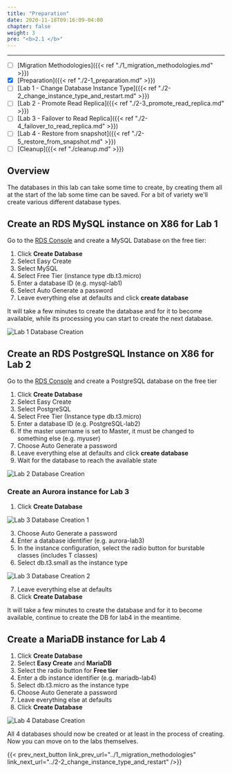 ```yaml
---
title: "Preparation"
date: 2020-11-18T09:16:09-04:00
chapter: false
weight: 3
pre: "<b>2.1 </b>"
---
```

---
- [ ] [Migration Methodologies]({{< ref "./1_migration_methodologies.md" >}})
- [x] [Preparation]({{< ref "./2-1_preparation.md" >}})
- [ ] [Lab 1 - Change Database Instance Type]({{< ref "./2-2_change_instance_type_and_restart.md" >}})
- [ ] [Lab 2 - Promote Read Replica]({{< ref "./2-3_promote_read_replica.md" >}})
- [ ] [Lab 3 - Failover to Read Replica]({{< ref "./2-4_failover_to_read_replica.md" >}})
- [ ] [Lab 4 - Restore from snapshot]({{< ref "./2-5_restore_from_snapshot.md" >}})
- [ ] [Cleanup]({{< ref "./cleanup.md" >}})

## Overview

The databases in this lab can take some time to create, by creating them all at the start of the lab some time can be saved. For a bit of variety we'll create various different database types.


## Create an RDS MySQL instance on X86 for Lab 1

Go to the [RDS Console](https://console.aws.amazon.com/rds/) and create a MySQL Database on the free tier:

1. Click **Create Database**
2. Select Easy Create
3. Select MySQL
4. Select Free Tier (instance type db.t3.micro)
5. Enter a database ID (e.g. mysql-lab1)
6. Select Auto Generate a password
7. Leave everything else at defaults and click **create database**

It will take a few minutes to create the database and for it to become available, while its processing you can start to create the next database.

![Lab 1 Database Creation](/Sustainability/100_migrate_rds_to_graviton/lab-1/lab-1_create_database.png)

## Create an RDS PostgreSQL Instance on X86 for Lab 2

Go to the [RDS Console](https://console.aws.amazon.com/rds/) and create a PostgreSQL database on the free tier

1. Click **Create Database**
2. Select Easy Create
3. Select PostgreSQL
4. Select Free Tier (Instance type db.t3.micro)
5. Enter a database ID (e.g. PostgreSQL-lab2)
6. If the master username is set to Master, it must be changed to something else (e.g. myuser)
7. Choose Auto Generate a password
8. Leave everything else at defaults and click **create database**
9. Wait for the database to reach the available state

![Lab 2 Database Creation](/Sustainability/100_migrate_rds_to_graviton/lab-2/lab-2_create_database.png)

### Create an Aurora instance for Lab 3


1. Click **Create Database**

![Lab 3 Database Creation 1](/Sustainability/100_migrate_rds_to_graviton/lab-3/lab-3_aurora_create_1.png)

3. Choose Auto Generate a password
4. Enter a database identifier (e.g. aurora-lab3)
5. In the instance configuration, select the radio button for burstable classes (includes T classes)
6. Select db.t3.small as the instance type 

![Lab 3 Database Creation 2](/Sustainability/100_migrate_rds_to_graviton/lab-3/lab-3_aurora_create_2.png)

7. Leave everything else at defaults
8. Click **Create Database**

It will take a few minutes to create the database and for it to become available, continue to create the DB for lab4 in the meantime.

## Create a MariaDB instance for Lab 4

1. Click **Create Database**
2. Select **Easy Create** and **MariaDB**
3. Select the radio button for **Free tier**
4. Enter a db instance identifier (e.g. mariadb-lab4)
5. Select db.t3.micro as the instance type
6. Choose Auto Generate a password
7. Leave everything else at defaults
8. Click **Create Database**

![Lab 4 Database Creation](/Sustainability/100_migrate_rds_to_graviton/lab-4/lab-4_mariadb_create.png)

All 4 databases should now be created or at least in the process of creating. Now you can move on to the labs themselves.

{{< prev_next_button link_prev_url="../1_migration_methodologies" link_next_url="../2-2_change_instance_type_and_restart" />}}


